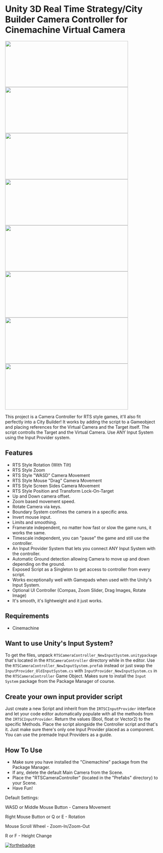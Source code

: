 # Unity 3D Real Time Strategy/City Builder Camera Controller for Cinemachine Virtual Camera

<img src="/Preview/1.gif" width="400" height="150"><img src="/Preview/2.gif" width="400" height="150">
<img src="/Preview/3.gif" width="400" height="150"><img src="/Preview/6.gif" width="400" height="150">
<img src="/Preview/8.gif" width="400" height="150"><img src="/Preview/7.gif" width="400" height="150">
<img src="/Preview/5.gif" width="400" height="150"><img src="/Preview/4.gif" width="400" height="150">

This project is a Camera Controller for RTS style games, it'll also fit perfectly into a City Builder!
It works by adding the script to a Gameobject and placing references for the Virtual Camera and the Target itself.
The script controlls the Target and the Virtual Camera. Use ANY Input System using the Input Provider system.

## Features
* RTS Style Rotation (With Tilt)
* RTS Style Zoom
* RTS Style "WASD" Camera Movement
* RTS Style Mouse "Drag" Camera Movement
* RTS Style Screen Sides Camera Movement
* RTS Style Position and Transform Lock-On-Target
* Up and Down camera offset.
* Zoom based movement speed.
* Rotate Camera via keys.
* Boundary System confines the camera in a specific area.
* Invert mouse input.
* Limits and smoothing.
* Framerate independent, no matter how fast or slow the game runs, it works the same.
* Timescale independent, you can "pause" the game and still use the controller.
* An Input Provider System that lets you connect ANY Input System with the controller.
* Automatic Ground detection allowing Camera to move up and down depending on the ground.
* Exposed Script as a Singleton to get access to controller from every script.
* Works exceptionally well with Gamepads when used with the Unity's Input System.
* Optional UI Controller (Compas, Zoom Slider, Drag Images, Rotate Image)
* It's smooth, it's lightweight and it just works.

## Requirements
* Cinemachine

## Want to use Unity's Input System?
To get the files, unpack ```RTSCameraController_NewInputSystem.unitypackage``` that's located in the ```RTSCameraController``` directory while in the editor.
Use the ```RTSCameraController_NewInputSystem.prefab``` instead or just swap the ```InputProvider_OldInputSystem.cs``` with ```InputProvider_NewInputSystem.cs``` in the ```RTSCameraController``` Game Object. Makes sure to install the ```Input System``` package from the Package Manager of course.

## Create your own input provider script
Just create a new Script and inherit from the  ```IRTSCInputProvider``` interface and let your code editor automatically populate with all the methods from the ```IRTSCInputProvider```.
Return the values (Bool, float or Vector2) to the specific Methods.
Place the script alongside the Controller script and that's it.
Just make sure there's only one Input Provider placed as a component.
You can use the premade Input Providers as a guide.

## How To Use
* Make sure you have installed the "Cinemachine" package from the Package Manager.
* If any, delete the default Main Camera from the Scene.
* Place the "RTSCameraController" (located in the "Prefabs" directory) to your Scene.
* Have Fun!

Default Settings:

WASD or Middle Mouse Button - Camera Movement

Right Mouse Button or Q or E - Rotation

Mouse Scroll Wheel - Zoom-In/Zoom-Out

R or F - Height Change

[![forthebadge](https://forthebadge.com/images/featured/featured-built-with-love.svg)](https://forthebadge.com)
